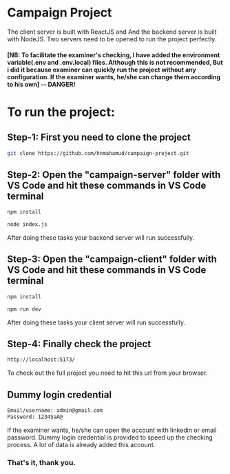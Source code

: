 # Campaign Project

The client server is built with ReactJS and And the backend server is built with NodeJS. Two servers need to be opened to run the project perfectly.

#### [NB: To facilitate the examiner's checking, I have added the environment variable(.env and .env.local) files. Although this is not recommended, But i did it because examiner can quickly run the project without any configuration. If the examiner wants, he/she can change them according to his own] -- DANGER!

# To run the project:

## Step-1: First you need to clone the project

```sh
git clone https://github.com/hnmahamud/campaign-project.git
```

## Step-2: Open the "campaign-server" folder with VS Code and hit these commands in VS Code terminal

```sh
npm install
```

```sh
node index.js
```

After doing these tasks your backend server will run successfully.

## Step-3: Open the "campaign-client" folder with VS Code and hit these commands in VS Code terminal

```sh
npm install
```

```sh
npm run dev
```

After doing these tasks your client server will run successfully.

## Step-4: Finally check the project

```sh
http://localhost:5173/
```

To check out the full project you need to hit this url from your browser.

## Dummy login credential

```sh
Email/username: admin@gmail.com
Password: 12345aA@
```

If the examiner wants, he/she can open the account with linkedin or email password. Dummy login credential is provided to speed up the checking process. A lot of data is already added this account.

### That's it, thank you.
